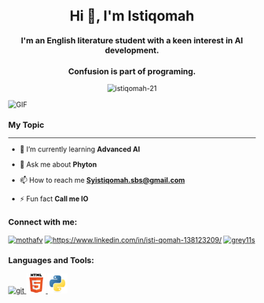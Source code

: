 <h1 align="center">Hi 👋, I'm Istiqomah</h1>
<h3 align="center">I'm an English literature student with a keen interest in AI development.</h3>
<h3 align="center">Confusion is part of programing.</h3>
<p align="center"> <img src="https://komarev.com/ghpvc/?username=istiqomah-21&label=Profile%20views&color=0e75b6&style=flat" alt="istiqomah-21" /> </p>
<a target="_blank" align="center">
  <img align="center" top="800" height="500" width="1000" alt="GIF" src="https://media.giphy.com/media/SWoSkN6DxTszqIKEqv/giphy.gif">
</a>

### My Topic

---

- 🌱 I’m currently learning **Advanced AI**

- 💬 Ask me about **Phyton**

- 📫 How to reach me **Syistiqomah.sbs@gmail.com**

- ⚡ Fun fact **Call me IO**

<h3 align="left">Connect with me:</h3>
<p align="left">
<a href="https://twitter.com/mothafv" target="blank"><img align="center" src="https://raw.githubusercontent.com/rahuldkjain/github-profile-readme-generator/master/src/images/icons/Social/twitter.svg" alt="mothafv" height="30" width="40" /></a>
<a href="https://linkedin.com/in/https://www.linkedin.com/in/isti-qomah-138123209/" target="blank"><img align="center" src="https://raw.githubusercontent.com/rahuldkjain/github-profile-readme-generator/master/src/images/icons/Social/linked-in-alt.svg" alt="https://www.linkedin.com/in/isti-qomah-138123209/" height="30" width="40" /></a>
<a href="https://instagram.com/grey11s" target="blank"><img align="center" src="https://raw.githubusercontent.com/rahuldkjain/github-profile-readme-generator/master/src/images/icons/Social/instagram.svg" alt="grey11s" height="30" width="40" /></a>
</p>

<h3 align="left">Languages and Tools:</h3>
<p align="left"> <a href="https://git-scm.com/" target="_blank" rel="noreferrer"> <img src="https://www.vectorlogo.zone/logos/git-scm/git-scm-icon.svg" alt="git" width="40" height="40"/> </a> <a href="https://www.w3.org/html/" target="_blank" rel="noreferrer"> <img src="https://raw.githubusercontent.com/devicons/devicon/master/icons/html5/html5-original-wordmark.svg" alt="html5" width="40" height="40"/> </a> <a href="https://www.python.org" target="_blank" rel="noreferrer"> <img src="https://raw.githubusercontent.com/devicons/devicon/master/icons/python/python-original.svg" alt="python" width="40" height="40"/> </a> </p>
